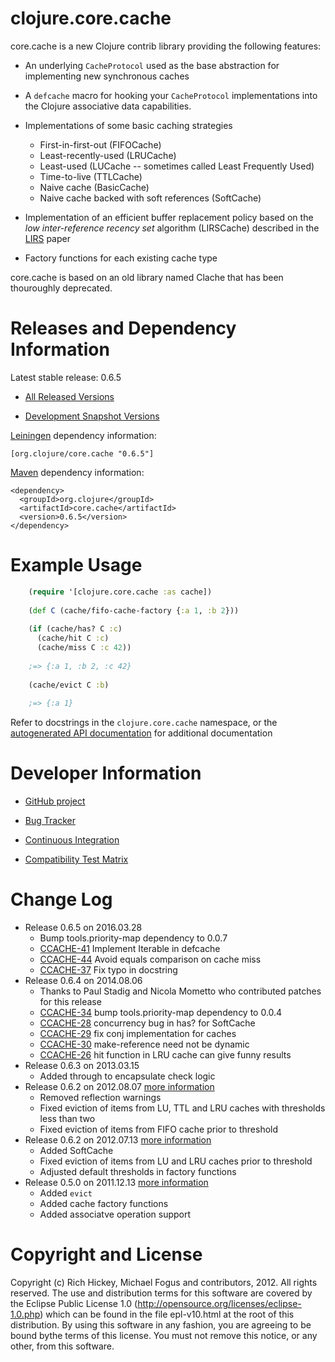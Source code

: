 clojure.core.cache
========================================

core.cache is a new Clojure contrib library providing the following features:

* An underlying `CacheProtocol` used as the base abstraction for implementing new synchronous caches

* A `defcache` macro for hooking your `CacheProtocol` implementations into the Clojure associative data capabilities.

* Implementations of some basic caching strategies
  - First-in-first-out (FIFOCache)
  - Least-recently-used (LRUCache)
  - Least-used (LUCache -- sometimes called Least Frequently Used)
  - Time-to-live (TTLCache)
  - Naive cache (BasicCache)
  - Naive cache backed with soft references (SoftCache)

* Implementation of an efficient buffer replacement policy based on the *low inter-reference recency set* algorithm (LIRSCache) described in the [LIRS](http://citeseer.ist.psu.edu/viewdoc/summary?doi=10.1.1.116.2184) paper

* Factory functions for each existing cache type

core.cache is based on an old library named Clache that has been thouroughly deprecated.


Releases and Dependency Information
========================================

Latest stable release: 0.6.5

* [All Released Versions](http://search.maven.org/#search%7Cgav%7C1%7Cg%3A%22org.clojure%22%20AND%20a%3A%22core.cache%22)

* [Development Snapshot Versions](https://oss.sonatype.org/index.html#nexus-search;gav~org.clojure~core.cache~~~)

[Leiningen](https://github.com/technomancy/leiningen) dependency information:

    [org.clojure/core.cache "0.6.5"]

[Maven](http://maven.apache.org/) dependency information:

    <dependency>
      <groupId>org.clojure</groupId>
      <artifactId>core.cache</artifactId>
      <version>0.6.5</version>
    </dependency>



Example Usage
========================================

```clojure
    (require '[clojure.core.cache :as cache])
	
    (def C (cache/fifo-cache-factory {:a 1, :b 2}))
	
    (if (cache/has? C :c)
      (cache/hit C :c)
      (cache/miss C :c 42))
	
    ;=> {:a 1, :b 2, :c 42}
	
    (cache/evict C :b)
	
    ;=> {:a 1}
```

Refer to docstrings in the `clojure.core.cache` namespace, or the [autogenerated API documentation](http://clojure.github.com/core.cache/) for additional documentation



Developer Information
========================================

* [GitHub project](https://github.com/clojure/core.cache)

* [Bug Tracker](http://dev.clojure.org/jira/browse/CCACHE)

* [Continuous Integration](http://build.clojure.org/job/core.cache/)

* [Compatibility Test Matrix](http://build.clojure.org/job/core.cache-test-matrix/)



Change Log
====================

* Release 0.6.5 on 2016.03.28
  * Bump tools.priority-map dependency to 0.0.7
  * [CCACHE-41](http://dev.clojure.org/jira/browse/CCACHE-41) Implement Iterable in defcache
  * [CCACHE-44](http://dev.clojure.org/jira/browse/CCACHE-44) Avoid equals comparison on cache miss
  * [CCACHE-37](http://dev.clojure.org/jira/browse/CCACHE-37) Fix typo in docstring
* Release 0.6.4 on 2014.08.06
  * Thanks to Paul Stadig and Nicola Mometto who contributed patches for this release
  * [CCACHE-34](http://dev.clojure.org/jira/browse/CCACHE-34) bump tools.priority-map dependency to 0.0.4
  * [CCACHE-28](http://dev.clojure.org/jira/browse/CCACHE-28) concurrency bug in has? for SoftCache
  * [CCACHE-29](http://dev.clojure.org/jira/browse/CCACHE-29) fix conj implementation for caches
  * [CCACHE-30](http://dev.clojure.org/jira/browse/CCACHE-30) make-reference need not be dynamic
  * [CCACHE-26](http://dev.clojure.org/jira/browse/CCACHE-26) hit function in LRU cache can give funny results
* Release 0.6.3 on 2013.03.15
  * Added through to encapsulate check logic
* Release 0.6.2 on 2012.08.07 [more information](http://blog.fogus.me/?p=4527)
  * Removed reflection warnings
  * Fixed eviction of items from LU, TTL and LRU caches with thresholds less than two
  * Fixed eviction of items from FIFO cache prior to threshold
* Release 0.6.2 on 2012.07.13 [more information](http://blog.fogus.me/2012/07/13/announcing-core-cache-version-0-6-1/)
  * Added SoftCache
  * Fixed eviction of items from LU and LRU caches prior to threshold
  * Adjusted default thresholds in factory functions
* Release 0.5.0 on 2011.12.13 [more information](http://blog.fogus.me/2011/12/13/announcing-core-cache-v0-5-0/)
  * Added `evict`
  * Added cache factory functions
  * Added associatve operation support


Copyright and License
========================================

Copyright (c) Rich Hickey, Michael Fogus and contributors, 2012. All rights reserved.  The use and distribution terms for this software are covered by the Eclipse Public License 1.0 (http://opensource.org/licenses/eclipse-1.0.php) which can be found in the file epl-v10.html at the root of this distribution. By using this software in any fashion, you are agreeing to be bound bythe terms of this license.  You must not remove this notice, or any other, from this software.
